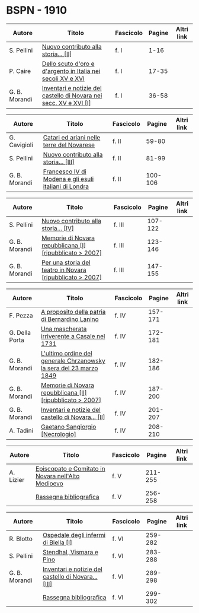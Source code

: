 # BSPN - 1910

| Autore        | Titolo                                                                                                                 | Fascicolo | Pagine | Altri link |
|---------------|------------------------------------------------------------------------------------------------------------------------|-----------|--------|------------|
| S. Pellini    | [Nuovo contributo alla storia... [II]](https://en.calameo.com/read/00726073526a1d5317801)                              | f. I      | 1-16   |            |
| P. Caire      | [Dello scuto d'oro e d'argento in Italia nei secoli XV e XVI](https://en.calameo.com/read/00726073526a1d5317801)       | f. I      | 17-35  |            |
| G. B. Morandi | [Inventari e notizie del castello di Novara nei secc. XV e XVI [I]](https://en.calameo.com/read/00726073526a1d5317801) | f. I      | 36-58  |            |

| Autore        | Titolo                                                                                                     | Fascicolo | Pagine  | Altri link |
|---------------|------------------------------------------------------------------------------------------------------------|-----------|---------|------------|
| G. Cavigioli  | [Catari ed ariani nelle terre del Novarese](https://en.calameo.com/read/0072607359ef0954934c8)             | f. II     | 59-80   |            |
| S. Pellini    | [Nuovo contributo alla storia... [III]](https://en.calameo.com/read/0072607359ef0954934c8)                 | f. II     | 81-99   |            |
| G. B. Morandi | [Francesco IV di Modena e gli esuli italiani di Londra](https://en.calameo.com/read/0072607359ef0954934c8) | f. II     | 100-106 |            |

| Autore        | Titolo                                                                                                         | Fascicolo | Pagine  | Altri link |
|---------------|----------------------------------------------------------------------------------------------------------------|-----------|---------|------------|
| S. Pellini    | [Nuovo contributo alla storia... [IV]](https://en.calameo.com/read/0072607354b9f5b0e2e7f)                      | f. III    | 107-122 |            |
| G. B. Morandi | [Memorie di Novara repubblicana [I] [ripubblicato > 2007]](https://en.calameo.com/read/0072607354b9f5b0e2e7f)  | f. III    | 123-146 |            |
| G. B. Morandi | [Per una storia del teatro in Novara [ripubblicato > 2007]](https://en.calameo.com/read/0072607354b9f5b0e2e7f) | f. III    | 147-155 |            |

| Autore         | Titolo                                                                                                                  | Fascicolo | Pagine  | Altri link |
|----------------|-------------------------------------------------------------------------------------------------------------------------|-----------|---------|------------|
| F. Pezza       | [A proposito della patria di Bernardino Lanino](https://en.calameo.com/read/00726073539916a900062)                      | f. IV     | 157-171 |            |
| G. Della Porta | [Una mascherata irriverente a Casale nel 1731](https://en.calameo.com/read/00726073539916a900062)                       | f. IV     | 172-181 |            |
| G. B. Morandi  | [L'ultimo ordine del generale Chrzanowsky la sera del 23 marzo 1849](https://en.calameo.com/read/00726073539916a900062) | f. IV     | 182-186 |            |
| G. B. Morandi  | [Memorie di Novara repubblicana [II] [ripubblicato > 2007]](https://en.calameo.com/read/00726073539916a900062)          | f. IV     | 187-200 |            |
| G. B. Morandi  | [Inventari e notizie del castello di Novara... [II]](https://en.calameo.com/read/00726073539916a900062)                 | f. IV     | 201-207 |            |
| A. Tadini      | [Gaetano Sangiorgio [Necrologio]](https://en.calameo.com/read/00726073539916a900062)                                    | f. IV     | 208-210 |            |

| Autore    | Titolo                                                                                                  | Fascicolo | Pagine  | Altri link |
|-----------|---------------------------------------------------------------------------------------------------------|-----------|---------|------------|
| A. Lizier | [Episcopato e Comitato in Novara nell'Alto Medioevo](https://en.calameo.com/read/007260735ae1a05c14862) | f. V      | 211-255 |            |
|           | [Rassegna bibliografica](https://en.calameo.com/read/007260735ae1a05c14862)                             | f. V      | 256-258 |            |

| Autore        | Titolo                                                                                                   | Fascicolo | Pagine  | Altri link |
|---------------|----------------------------------------------------------------------------------------------------------|-----------|---------|------------|
| R. Blotto     | [Ospedale degli infermi di Biella [I]](https://en.calameo.com/read/0072607359d62e3108447)                | f. VI     | 259-282 |            |
| S. Pellini    | [Stendhal, Vismara e Pino](https://en.calameo.com/read/0072607359d62e3108447)                            | f. VI     | 283-288 |            |
| G. B. Morandi | [Inventari e notizie del castello di Novara... [III]](https://en.calameo.com/read/0072607359d62e3108447) | f. VI     | 289-298 |            |
|               | [Rassegna bibliografica](https://en.calameo.com/read/0072607359d62e3108447)                              | f. VI     | 299-302 |            |
